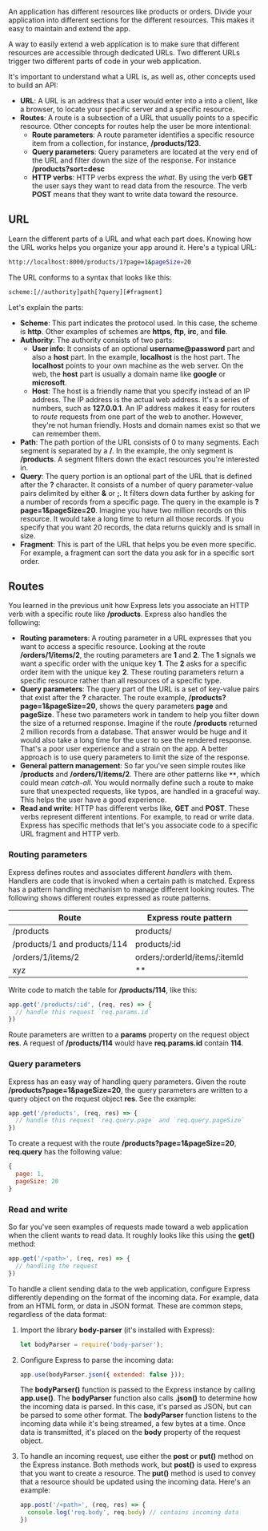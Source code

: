 An application has different resources like products or orders. Divide your application into different sections for the different resources. This makes it easy to maintain and extend the app.

A way to easily extend a web application is to make sure that different resources are accessible through dedicated URLs. Two different URLs trigger two different parts of code in your web application.  

It's important to understand what a URL is, as well as, other concepts used to build an API:

- **URL**: A URL is an address that a user would enter into a into a client, like a browser, to locate your specific server and a specific resource.
- **Routes**: A route is a subsection of a URL that usually points to a specific resource. Other concepts for routes help the user be more intentional:
  - **Route parameters**: A route parameter identifies a specific resource item from a collection, for instance, **/products/123**.
  - **Query parameters**: Query parameters are located at the very end of the URL and filter down the size of the response. For instance **/products?sort=desc**
  - **HTTP verbs**: HTTP verbs express the *what*. By using the verb **GET** the user says they want to read data from the resource. The verb **POST** means that they want to write data toward the resource.

## URL

Learn the different parts of a URL and what each part does. Knowing how the URL works helps you organize your app around it. Here's a typical URL:

```bash
http://localhost:8000/products/1?page=1&pageSize=20
```

The URL conforms to a syntax that looks like this:

```bash
scheme:[//authority]path[?query][#fragment]
```

Let's explain the parts:

- **Scheme**: This part indicates the protocol used. In this case, the scheme is **http**. Other examples of schemes are **https**, **ftp**, **irc**, and **file**.
- **Authority**: The authority consists of two parts:
  - **User info**: It consists of an optional **username@password** part and also a **host** part. In the example, **localhost** is the host part. The **localhost** points to your own machine as the web server. On the web, the **host** part is usually a domain name like **google** or **microsoft**.
  - **Host**:  The host is a friendly name that you specify instead of an IP address. The IP address is the actual web address. It's a series of numbers, such as **127.0.0.1**. An IP address makes it easy for routers to *route* requests from one part of the web to another. However, they're not human friendly. Hosts and domain names exist so that we can remember them.
- **Path**: The path portion of the URL consists of 0 to many segments. Each segment is separated by a **/**. In the example, the only segment is **/products**. A segment filters down the exact resources you're interested in.
- **Query**: The query portion is an optional part of the URL that is defined after the **?** character. It consists of a number of query parameter-value pairs delimited by either **&** or **;**. It filters down data further by asking for a number of records from a specific page. The query in the example is **?page=1&pageSize=20**. Imagine you have two million records on this resource. It would take a long time to return all those records. If you specify that you want 20 records, the data returns quickly and is small in size.
- **Fragment**: This is part of the URL that helps you be even more specific. For example, a fragment can sort the data you ask for in a specific sort order.

## Routes

You learned in the previous unit how Express lets you associate an HTTP verb with a specific route like **/products**. Express also handles the following:

- **Routing parameters**: A routing parameter in a URL expresses that you want to access a specific resource. Looking at the route **/orders/1/items/2**, the routing parameters are **1** and **2**. The **1** signals we want a specific order with the unique key **1**. The **2** asks for a specific order item with the unique key **2**. These routing parameters return a specific resource rather than all resources of a specific type.
- **Query parameters**: The query part of the URL is a set of key-value pairs that exist after the **?** character. The route example, **/products?page=1&pageSize=20**, shows the query parameters **page** and **pageSize**. These two parameters work in tandem to help you filter down the size of a returned response. Imagine if the route **/products** returned 2 million records from a database. That answer would be huge and it would also take a long time for the user to see the rendered response. That's a poor user experience and a strain on the app. A better approach is to use query parameters to limit the size of the response.
- **General pattern management**: So far you've seen simple routes like **/products** and **/orders/1/items/2**. There are other patterns like  **`**`**, which could mean *catch-all*. You would normally define such a route to make sure that unexpected requests, like typos, are handled in a graceful way. This helps the user have a good experience.
- **Read and write**: HTTP has different verbs like, **GET** and **POST**. These verbs represent different intentions. For example, to read or write data. Express has specific methods that let's you associate code to a specific URL fragment and HTTP verb.

### Routing parameters

Express defines routes and associates different *handlers* with them. Handlers are code that is invoked when a certain path is matched. Express has a pattern handling mechanism to manage different looking routes. The following shows different routes expressed as route patterns.

| Route                        | Express route pattern         |
|------------------------------|-------------------------------|
| /products                    | products/                     |
| /products/1 and products/114 | products/:id                  |
| /orders/1/items/2            | orders/:orderId/items/:itemId |
| xyz                          | **                            |

Write code to match the table for **/products/114**, like this:

```javascript
app.get('/products/:id', (req, res) => {
  // handle this request `req.params.id`
})
```

Route parameters are written to a **params** property on the request object **res**. A request of **/products/114** would have **req.params.id** contain **114**.

### Query parameters

Express has an easy way of handling query parameters. Given the route **/products?page=1&pageSize=20**, the query parameters are written to a query object on the request object **res**. See the example:

```javascript
app.get('/products', (req, res) => {
  // handle this request `req.query.page` and `req.query.pageSize`
})
```

To create a request with the route **/products?page=1&pageSize=20**, **req.query** has the following value:

```javascript
{
  page: 1,
  pageSize: 20
}
```

### Read and write

So far you've seen examples of requests made toward a web application when the client wants to read data. It roughly looks like this using the **get()** method:

```javascript
app.get('/<path>', (req, res) => {
  // handling the request
})
```

To handle a client sending data to the web application, configure Express differently depending on the format of the incoming data. For example, data from an HTML form, or data in JSON format. These are common steps, regardless of the data format:

1. Import the library **body-parser** (it's installed with Express):

   ```javascript
   let bodyParser = require('body-parser');
   ```

1. Configure Express to parse the incoming data:

   ```javascript
   app.use(bodyParser.json({ extended: false }));
   ```

   The **bodyParser()** function is passed to the Express instance by calling **app.use()**. The **bodyParser** function also calls **.json()** to determine how the incoming data is parsed. In this case, it's parsed as JSON, but can be parsed to some other format. The **bodyParser** function listens to the incoming data while it's being streamed, a few bytes at a time. Once data is transmitted, it's placed on the **body** property of the request object.
1. To handle an incoming request, use either the **post** or **put()** method on the Express instance.  Both methods work, but **post()** is used to express that you want to create a resource. The **put()** method is used to convey that a resource should be updated using the incoming data. Here's an example:

   ```javascript
   app.post('/<path>', (req, res) => {
     console.log('req.body', req.body) // contains incoming data
   })
   ```
